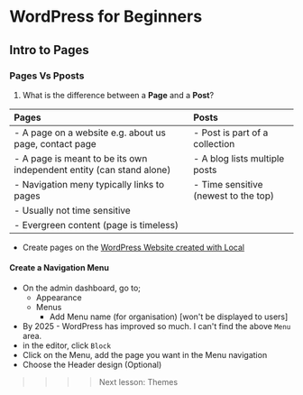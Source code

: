 # WordPress for Beginners
## Intro to Pages

### Pages Vs Pposts
1. What is the difference between a **Page** and a **Post**?

| Pages                                                                | Posts                                |
| :------------------------------------------------------------------- | :----------------------------------- |
| - A page on a website e.g. about us page, contact page               | - Post is part of a collection       |
| - A page is meant to be its own independent entity (can stand alone) | - A blog lists multiple posts        |
| - Navigation meny typically links to pages                           | - Time sensitive (newest to the top) |
| - Usually not time sensitive                                         |                                      |
| - Evergreen content (page is timeless)                               |


- Create pages on the [WordPress Website created with Local](http://wordpress-for-beginners.local/wp-admin/)

#### Create a Navigation Menu
- On the admin dashboard, go to;
  - Appearance
  - Menus
    - Add Menu name (for organisation) [won't be displayed to users]
- By 2025 - WordPress has improved so much. I can't find the above `Menu` area.
- in the editor, click `Block`
- Click on the Menu, add the page you want in the Menu navigation
- Choose the Header design (Optional)


>>>> Next lesson: Themes
 